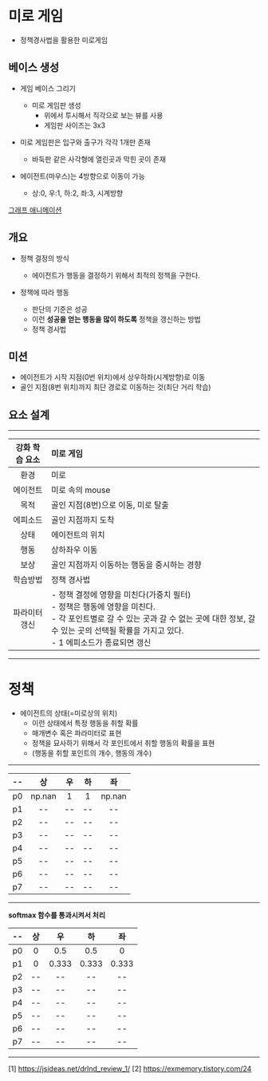 
# 미로 게임 

- 정책경사법을 활용한 미로게임

## 베이스 생성

- 게임 베이스 그리기 
    - 미로 게임판 생성 
        - 위에서 투시해서 직각으로 보는 뷰를 사용 
        - 게임판 사이즈는 3x3
        
- 미로 게임판은 입구와 출구가 각각 1개만 존재 
    - 바둑판 같은 사각형에 열린곳과 막힌 곳이 존재

- 에이전트(마우스)는 4방향으로 이동이 가능 
    - 상:0, 우:1, 하:2, 좌:3, 시계방향

[그래프 애니메이션](http://louistiao.me/posts/notebooks/embedding-matplotlib-animations-in-jupyter-notebooks/)

## 개요

- 정책 결정의 방식
    - 에이전트가 행동을 결정하기 위해서 최적의 정책을 구한다.

- 정책에 따라 행동
    - 판단의 기준은 성공
    - 이런 **성공을 얻는 행동을 많이 하도록** 정책을 갱신하는 방법
    - 정책 경사법

## 미션

- 에이전트가 시작 지점(0번 위치)에서 상우하좌(시계방향)로 이동
- 골인 지점(8번 위치)까지 최단 경로로 이동하는 것(최단 거리 학습)


## 요소 설계

---

|강화 학습 요소|미로 게임|
|:--:|:--|
|환경|미로|
|에이전트|미로 속의 mouse|
|목적|골인 지점(8번)으로 이동, 미로 탈출|
|에피소드|골인 지점까지 도착|
|상태|에이전트의 위치|
|행동|상하좌우 이동|
|보상|골인 지점까지 이동하는 행동을 중시하는 경향|
|학습방법|정책 경사법|
|파라미터 갱신|- 정책 결정에 영향을 미친다(가중치 필터)<br>- 정책은 행동에 영향을 미친다.<br>- 각 포인트별로 갈 수 있는 곳과 갈 수 없는 곳에 대한 정보, 갈수 있는 곳의 선택될 확률을 가지고 있다.<br>- 1 에피소드가 종료되면 갱신|

---

# 정책

- 에이전트의 상태(=미로상의 위치)
    - 이런 상태에서 특정 행동을 취할 확률
    - 매개변수 혹은 파라미터로 표현
    - 정책을 묘사하기 위해서 각 포인트에서 취할 행동의 확률을 표현
    - (행동을 취할 포인트의 개수, 행동의 개수)


---

|--|상|우|하|좌|
|:--:|:--:|:--:|:--:|:--:|
|p0|np.nan|1|1|np.nan|
|p1|--|--|--|--|
|p2|--|--|--|--|
|p3|--|--|--|--|
|p4|--|--|--|--|
|p5|--|--|--|--|
|p6|--|--|--|--|
|p7|--|--|--|--|

---

**softmax 함수를 통과시켜서 처리**

|--|상|우|하|좌|
|:--:|:--:|:--:|:--:|:--:|
|p0|0|0.5|0.5|0|
|p1|0|0.333|0.333|0.333|
|p2|--|--|--|--|
|p3|--|--|--|--|
|p4|--|--|--|--|
|p5|--|--|--|--|
|p6|--|--|--|--|
|p7|--|--|--|--|

---


[1] <https://jsideas.net/drlnd_review_1/>
[2] <https://exmemory.tistory.com/24>
